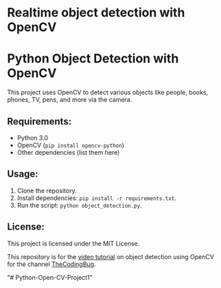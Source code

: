 # Realtime object detection with OpenCV 

 # Python Object Detection with OpenCV

This project uses OpenCV to detect various objects like people, books, phones, TV, pens, and more via the camera.

## Requirements:
- Python 3.0 
- OpenCV (`pip install opencv-python`)
- Other dependencies (list them here) 

## Usage: 
1. Clone the repository.
2. Install dependencies: `pip install -r requirements.txt`.
3. Run the script: `python object_detection.py`.

## License:
This project is licensed under the MIT License.

This repository is for the [video tutorial](https://youtu.be/hVavSe60M3g) on object detection using OpenCV  for the channel [TheCodingBug](https://www.youtube.com/c/TheCodingBug?sub_confirmation=1).

"# Python-Open-CV-Project1" 
